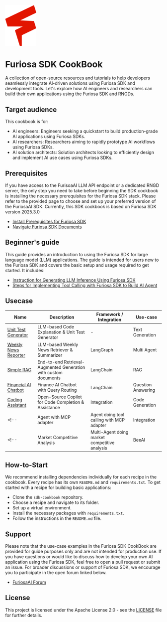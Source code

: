 
<img src=https://github.com/furiosa-ai/sdk-cookbook/blob/main/docs/images/icon.png width="100"/>



# Furiosa SDK CookBook
A collection of open-source resources and tutorials to help developers seamlessly integrate AI-driven solutions using Furiosa SDK and development tools. Let's explore how AI engineers and researchers can build their own applications using the Furiosa SDK and RNGDs.

## Target audience
This cookbook is for:
- AI engineers: Engineers seeking a quickstart to build production-grade AI applications using Furiosa SDKs.
- AI researchers: Researchers aiming to rapidly prototype AI workflows using Furiosa SDKs.
- AI solution architects: Solution architects looking to efficiently design and implement AI use cases using Furiosa SDKs.


## Prerequisites

If you have access to the FurisoaAI LLM API endpoint or a dedicated RNGD server, the only step you need to take before beginning the SDK cookbook is installing the necessary prerequisites for the Furiosa SDK stack. Please refer to the provided page to choose and set up your preferred version of the FuriosaAI SDK. Currently, this SDK cookbook is based on Furiosa SDK version 2025.3.0
- [Install Prerequisites for Furiosa SDK](https://developer.furiosa.ai/latest/en/getting_started/prerequisites.html)
- [Navigate Furiosa SDK Documents](https://developer.furiosa.ai/latest/en/index.html)
  

## Beginner's guide 
This guide provides an introduction to using the Furiosa SDK for large language model (LLM) applications. The guide is intended for users new to the Furiosa SDK and covers the basic setup and usage required to get started. It includes:
- [Instruction for Generating LLM Inference Using Furiosa SDK](https://github.com/furiosa-ai/sdk-cookbook/blob/main/beginners-guide/use_generation.ipynb)
- [Steps for Implementing Tool Calling with Furiosa SDK to Build AI Agent](https://github.com/furiosa-ai/sdk-cookbook/blob/main/beginners-guide/use_tool_calling.ipynb)

## Usecase
| Name | Description | Framework / Integration                  | Use-case |
| --------- | --- | --- | --- |
| [Unit Test Generator](https://github.com/furiosa-ai/sdk-cookbook/tree/main/unit-test-generator) | LLM-based Code Explanation & Unit Test Generator | - | Text Generation |
| [Weekly News Reporter](https://github.com/furiosa-ai/sdk-cookbook/tree/main/weekly-news-reporter) | LLM-based Weekly News Retriever & Summarizer | LangGraph  | Multi Agent |
| [Simple RAG](https://github.com/furiosa-ai/sdk-cookbook/tree/main/simple-rag) | End-to-end Retrieval-Augmented Generation with custom documents | LangChain | RAG |
| [Financial AI Chatbot](https://github.com/furiosa-ai/sdk-cookbook/tree/main/finance-ai-chatbot) | Finance AI Chatbot with Query Routing | LangChain | Question Answering |
| [Coding Assistant](https://github.com/furiosa-ai/sdk-cookbook/tree/main/coding-assistant) | Open-Source Copilot for Code Completion & Assistance | Integration | Code Generation |
<!--| Agent with MCP adapter | Agent doing tool calling with MCP adapter | Integration | Agent | -->
<!--| Market Competitive Analysis | Multi-Agent doing market competitive analysis | BeeAI | Multi-agent | -->  

<!--  ## By Framework -->
<!-- | Framework | Name | Description                   | Tags | -->
<!--| --------- | --- | --- | --- | -->
<!--| LangGraph | [Weekly News Reporter](framework/langgraph/weekly_news_reporter) | Multi-agent example generate weekly news summary   | Multi-agent | -->
<!--| AutoGen | [CSV Chart Generation](csv-chart-generation) | Chart generation with chart type suggestion  | Multi-agent | -->


<!--## Framework Integrations -->
<!--| Framework | Description -->               
<!--| --------- | --- | -->
<!--| LangChain | | -->
<!--| AutoGen |  | -->
<!--| LiteLLM | | -->
<!--| SmolAgents | | -->
<!--| BeeAI | | -->


## How-to-Start
We recommend installing dependencies individually for each recipe in the cookbook. Every recipe has its own `README.md` and `requirements.txt`.
To get started with a recipe for building basic applications:

- Clone the `sdk-cookbook` repository.
- Choose a recipe and navigate to its folder.
- Set up a virtual environment.
- Install the necessary packages with `requirements.txt`.
- Follow the instructions in the `README.md` file.


## Support
Please note that the use-case examples in the Furiosa SDK CookBook are provided for guide purposes only and are not intended for production use. If you have questions or would like to discuss how to develop your own AI application using the Furiosa SDK, feel free to open a pull request or submit an issue. For broader discussions or support of Furiosa SDK, we encourage you to participate in the open forum linked below.
  - [FuriosaAI Forum](https://forums.furiosa.ai/)

## License
This project is licensed under the Apache License 2.0 - see the [LICENSE](https://github.com/furiosa-ai/sdk-cookbook/blob/main/LICENSE) file for further details.



